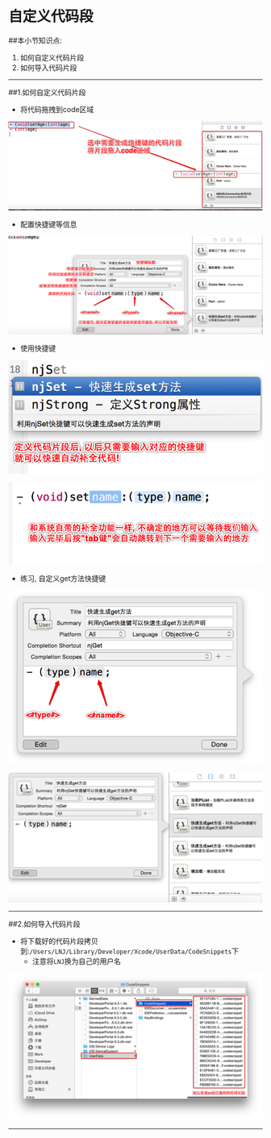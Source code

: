 # 自定义代码段
##本小节知识点:
1. 如何自定义代码片段
2. 如何导入代码片段

---

##1.如何自定义代码片段
- 将代码拖拽到code区域

![](images/05zi_ding_yi_dai_ma_duan/Snip20150529_23.png)

- 配置快捷键等信息

![](images/05zi_ding_yi_dai_ma_duan/Snip20150529_27.png)

- 使用快捷键

![](images/05zi_ding_yi_dai_ma_duan/Snip20150529_31.png)

![](images/05zi_ding_yi_dai_ma_duan/Snip20150529_32.png)

- 练习, 自定义get方法快捷键

![](images/05zi_ding_yi_dai_ma_duan/Snip20150529_28.png)

![](images/05zi_ding_yi_dai_ma_duan/Snip20150529_30.png)

---

##2.如何导入代码片段
- 将下载好的代码片段拷贝到:`/Users/LNJ/Library/Developer/Xcode/UserData/CodeSnippets`下
    + 注意将`LNJ`换为自己的用户名

![](images/05zi_ding_yi_dai_ma_duan/Snip20150529_33.png)

---

